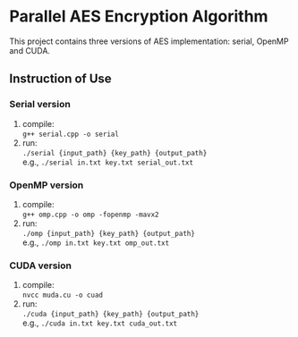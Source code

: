 # Parallel AES Encryption Algorithm
This project contains three versions of AES implementation: serial, OpenMP and CUDA.

## Instruction of Use
### Serial version  
1. compile:  
`g++ serial.cpp -o serial`  
2. run:  
`./serial {input_path} {key_path} {output_path}`  
e.g., `./serial in.txt key.txt serial_out.txt` 

### OpenMP version  
1. compile:  
`g++ omp.cpp -o omp -fopenmp -mavx2`  
2. run:  
`./omp {input_path} {key_path} {output_path}`  
e.g., `./omp in.txt key.txt omp_out.txt`

### CUDA version  
1. compile:  
`nvcc muda.cu -o cuad`  
2. run:  
`./cuda {input_path} {key_path} {output_path}`  
e.g., `./cuda in.txt key.txt cuda_out.txt` 